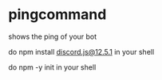 # pingcommand
shows the ping of your bot



do npm install discord.js@12.5.1 in your shell




do npm -y init in your shell
